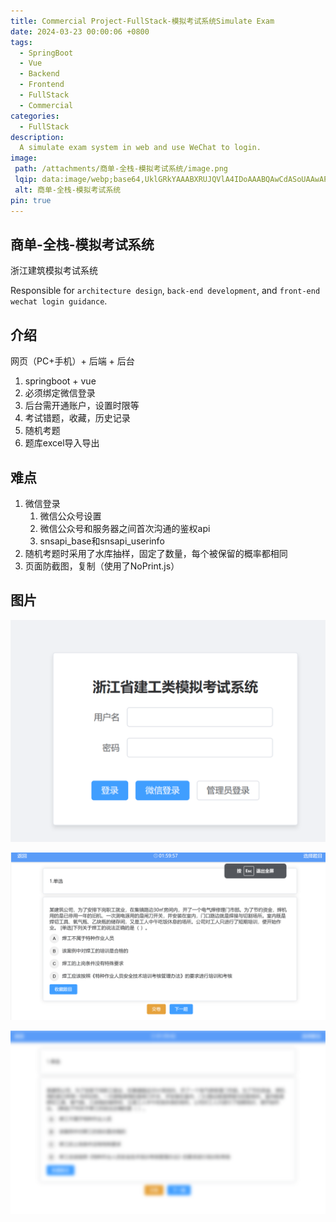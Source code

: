 ```yaml
---
title: Commercial Project-FullStack-模拟考试系统Simulate Exam
date: 2024-03-23 00:00:06 +0800
tags:
  - SpringBoot
  - Vue
  - Backend
  - Frontend
  - FullStack
  - Commercial
categories:
  - FullStack
description: 
  A simulate exam system in web and use WeChat to login.
image:
 path: /attachments/商单-全栈-模拟考试系统/image.png
 lqip: data:image/webp;base64,UklGRkYAAABXRUJQVlA4IDoAAABQAwCdASoUAAwAPxFysFAsJqSisAgBgCIJZwAAW+x9f78gAAD+6nyBNWG/WZ5N/hYYNwnRrOS8AAAA
 alt: 商单-全栈-模拟考试系统
pin: true
---
```


## 商单-全栈-模拟考试系统

浙江建筑模拟考试系统

Responsible for `architecture design`, `back-end development`, and `front-end wechat login guidance`.

## 介绍

网页（PC+手机）+ 后端 + 后台

1. springboot + vue
2. 必须绑定微信登录
3. 后台需开通账户，设置时限等
4. 考试错题，收藏，历史记录
5. 随机考题
6. 题库excel导入导出

## 难点
1. 微信登录
   1. 微信公众号设置
   2. 微信公众号和服务器之间首次沟通的鉴权api
   3. snsapi_base和snsapi_userinfo
2. 随机考题时采用了水库抽样，固定了数量，每个被保留的概率都相同
3. 页面防截图，复制（使用了NoPrint.js）

## 图片

![alt text](/attachments/商单-全栈-模拟考试系统/image.png)

![alt text](/attachments/商单-全栈-模拟考试系统/image-1.png)

![alt text](/attachments/商单-全栈-模拟考试系统/image-2.png)